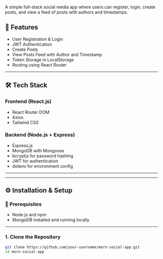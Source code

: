 
A simple full-stack social media app where users can register, login, create posts, and view a feed of posts with authors and timestamps.

## 🚀 Features

-  User Registration & Login
-  JWT Authentication
-  Create Posts
-  View Posts Feed with Author and Timestamp
-  Token Storage in LocalStorage
-  Routing using React Router

---

## 🛠 Tech Stack

### Frontend (React.js)
- React Router DOM
- Axios
- Tailwind CSS

### Backend (Node.js + Express)
- Express.js
- MongoDB with Mongoose
- bcryptjs for password hashing
- JWT for authentication
- dotenv for environment config

---


---

## ⚙️ Installation & Setup

### 📌 Prerequisites
- Node.js and npm
- MongoDB installed and running locally

---

### 1. Clone the Repository

```bash
git clone https://github.com/your-username/mern-social-app.git
cd mern-social-app

